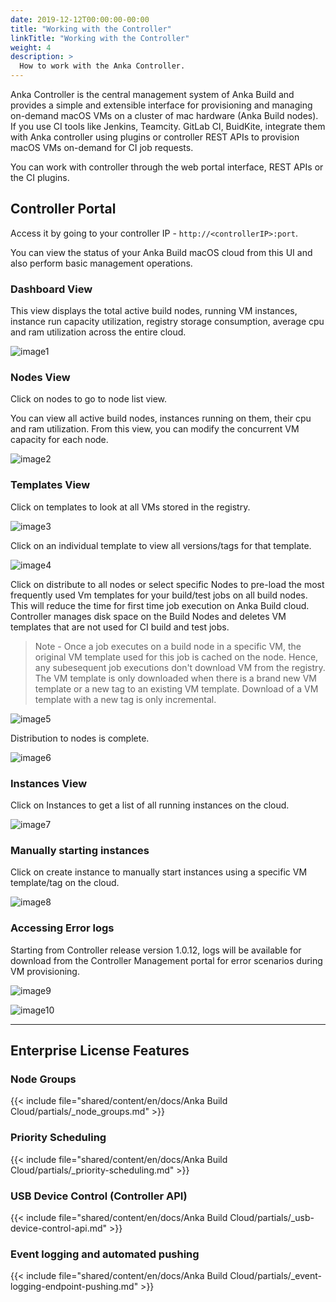 ```yaml
---
date: 2019-12-12T00:00:00-00:00
title: "Working with the Controller"
linkTitle: "Working with the Controller"
weight: 4
description: >
  How to work with the Anka Controller.
---
```


Anka Controller is the central management system of Anka Build and provides a simple and extensible interface for provisioning and managing on-demand macOS VMs on a cluster of mac hardware (Anka Build nodes).
If you use CI tools like Jenkins, Teamcity. GitLab CI, BuidKite, integrate them with Anka controller using plugins or controller REST APIs to provision macOS VMs on-demand for CI job requests.  

You can work with controller through the web portal interface, REST APIs or the CI plugins.

## Controller Portal
Access it by going to your controller IP - `http://<controllerIP>:port`.

You can view the status of your Anka Build macOS cloud from this UI and also perform basic management operations.  
### Dashboard View
This view displays the total active build nodes, running VM instances, instance run capacity utilization, registry storage consumption, average cpu and ram utilization across the entire cloud. 

![image1](/images/using-controller/image1.png)

### Nodes View
Click on nodes to go to node list view.

You can view all active build nodes, instances running on them, their cpu and ram utilization. From this view, you can modify the concurrent VM capacity for each node.

![image2](/images/using-controller/image2.png)

### Templates View
Click on templates to look at all VMs stored in the registry.

![image3](/images/using-controller/image3.png)

Click on an individual template to view all versions/tags for that template.

![image4](/images/using-controller/image4.png)

Click on distribute to all nodes or select specific Nodes to pre-load the most frequently used Vm templates for your build/test jobs on all build nodes. This will reduce the time for first time job execution on Anka Build cloud. Controller manages disk space on the Build Nodes and deletes VM templates that are not used for CI build and test jobs.

> Note - Once a job executes on a build node in a specific VM, the original VM template used for this job is cached on the node. Hence, any subesequent job executions don't download VM from the registry. The VM template is only downloaded when there is a brand new VM template or a new tag to an existing VM template. Download of a VM template with a new tag is only incremental.

![image5](/images/using-controller/image5.png)

Distribution to nodes is complete.

![image6](/images/using-controller/image6.png)

### Instances View
Click on Instances to get a list of all running instances on the cloud.

![image7](/images/using-controller/image7.png)

### Manually starting instances
Click on create instance to manually start instances using a specific VM template/tag on the cloud.

![image8](/images/using-controller/image8.png)

### Accessing Error logs
Starting from Controller release version 1.0.12, logs will be available for download from the Controller Management portal for error scenarios during VM provisioning.

![image9](/images/using-controller/image9.png)

![image10](/images/using-controller/image10.png) 

---

## Enterprise License Features

### Node Groups

{{< include file="shared/content/en/docs/Anka Build Cloud/partials/_node_groups.md" >}}

### Priority Scheduling

{{< include file="shared/content/en/docs/Anka Build Cloud/partials/_priority-scheduling.md" >}}

### USB Device Control (Controller API)

{{< include file="shared/content/en/docs/Anka Build Cloud/partials/_usb-device-control-api.md" >}}

### Event logging and automated pushing

{{< include file="shared/content/en/docs/Anka Build Cloud/partials/_event-logging-endpoint-pushing.md" >}}
